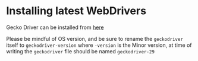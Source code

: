 # Installing latest WebDrivers

Gecko Driver can be installed from [here](https://github.com/mozilla/geckodriver/releases)

Please be mindful of OS version, and be sure to rename the `geckodriver` itself to `geckodriver-version` where `-version` is the Minor version,  at time of writing the `geckodriver` file should be named `geckodriver-29` 
